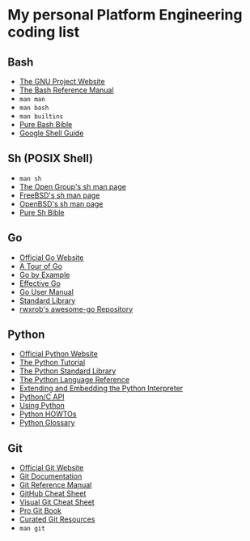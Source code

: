 # My personal Platform Engineering coding list

## Bash

* [The GNU Project Website](https://gnu.org)
* [The Bash Reference Manual](http://www.gnu.org/software/bash/manual/bash.html)
* `man man`
* `man bash`
* `man builtins`
* [Pure Bash Bible](https://github.com/dylanaraps/pure-bash-bible)
* [Google Shell Guide](https://google.github.io/styleguide/shellguide.html)

## Sh (POSIX Shell)

* `man sh`
* [The Open Group's sh man page](https://pubs.opengroup.org/onlinepubs/9699919799/utilities/sh.html)
* [FreeBSD's sh man page](https://man.freebsd.org/sh)
* [OpenBSD's sh man page](https://man.openbsd.org/sh)
* [Pure Sh Bible](https://github.com/dylanaraps/pure-sh-bible)

## Go

* [Official Go Website](https://go.dev)
* [A Tour of Go](https://go.dev/tour/)
* [Go by Example](https://gobyexample.com/)
* [Effective Go](https://go.dev/doc/effective_go)
* [Go User Manual](https://go.dev/doc)
* [Standard Library](https://pkg.go.dev/std)
* [rwxrob's awesome-go Repository](https://github.com/rwxrob/awesome-go)

## Python

* [Official Python Website](https://python.org)
* [The Python Tutorial](https://docs.python.org/3/tutorial/index.html)
* [The Python Standard Library](https://docs.python.org/3/library/index.html)
* [The Python Language Reference](https://docs.python.org/3/reference/index.html)
* [Extending and Embedding the Python Interpreter](https://docs.python.org/3/extending/index.html)
* [Python/C API](https://docs.python.org/3/c-api/index.html)
* [Using Python](https://docs.python.org/3/using/index.html)
* [Python HOWTOs](https://docs.python.org/3/howto/index.html)
* [Python Glossary](https://docs.python.org/3/glossary.html)

## Git

* [Official Git Website](https://git-scm.com)
* [Git Documentation](https://git-scm.com/doc)
* [Git Reference Manual](https://git-scm.com/docs)
* [GitHub Cheat Sheet](https://github.github.com/training-kit/)
* [Visual Git Cheat Sheet](https://ndpsoftware.com/git-cheatsheet.html)
* [Pro Git Book](https://git-scm.com/book)
* [Curated Git Resources](https://git-scm.com/doc/ext)
* `man git`
